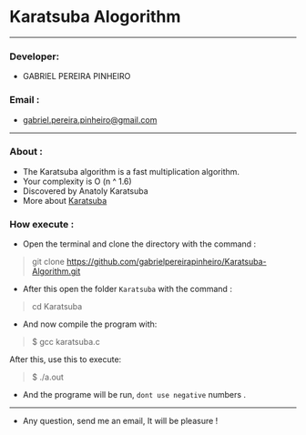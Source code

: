 # Karatsuba Alogorithm
_________________________________________________________________________________________________________________________

### Developer:

- GABRIEL PEREIRA PINHEIRO 


### Email :

- gabriel.pereira.pinheiro@gmail.com
_____________________________________________________________________________________________________________________________


### About : 

- The Karatsuba algorithm is a fast multiplication algorithm.
- Your complexity is O (n ^ 1.6) 
- Discovered by Anatoly Karatsuba 
- More about [Karatsuba](https://en.wikipedia.org/wiki/Karatsuba_algorithm)

### How execute :

- Open the terminal and clone the directory with the command :

> git clone https://github.com/gabrielpereirapinheiro/Karatsuba-Algorithm.git

- After this open the folder ```Karatsuba``` with the command :

> cd Karatsuba

- And now compile the program with:

> $ gcc karatsuba.c

After this, use this to execute:

> $ ./a.out

 - And the programe will be run, ```dont use negative``` numbers .
 
 _______________________________________________________________________________________________________________________________
 
 - Any question, send me an email, It  will be pleasure  ! 
